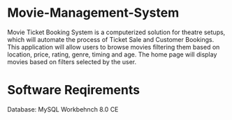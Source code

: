 # Movie-Management-System
Movie Ticket Booking System is a computerized solution for theatre setups, which will automate the process of Ticket Sale and Customer Bookings. This application will allow users to browse movies filtering them based on location, price, rating, genre, timing and age. The home page will display movies based on filters selected by the user.
# Software Reqirements
Database: MySQL Workbehnch 8.0 CE
